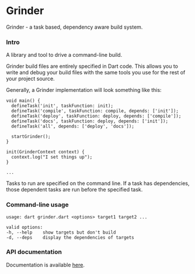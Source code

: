 # Grinder

Grinder - a task based, dependency aware build system.

### Intro

A library and tool to drive a command-line build.

Grinder build files are entirely specified in Dart code. This allows you to
write and debug your build files with the same tools you use for the rest of
your project source.

Generally, a Grinder implementation will look something like this:

    void main() {
      defineTask('init', taskFunction: init);
      defineTask('compile', taskFunction: compile, depends: ['init']);
      defineTask('deploy', taskFunction: deploy, depends: ['compile']);
      defineTask('docs', taskFunction: deploy, depends: ['init']);
      defineTask('all', depends: ['deploy', 'docs']);

      startGrinder();
    }

    init(GrinderContext context) {
      context.log("I set things up");
    }

    ...

Tasks to run are specified on the command line. If a task has dependencies,
those dependent tasks are run before the specified task.

### Command-line usage
    usage: dart grinder.dart <options> target1 target2 ...

    valid options:
    -h, --help    show targets but don't build
    -d, --deps    display the dependencies of targets

### API documentation

Documentation is available [here](http://google.github.io/grinder.dart/).
